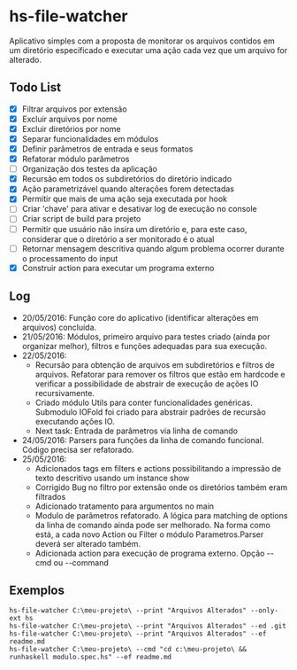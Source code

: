 # hs-file-watcher
Aplicativo simples com a proposta de monitorar os arquivos contidos em um diretório especificado e executar uma ação cada vez que um arquivo for alterado.

## Todo List
- [x] Filtrar arquivos por extensão
- [x] Excluir arquivos por nome
- [x] Excluir diretórios por nome
- [x] Separar funcionalidades em módulos
- [x] Definir parâmetros de entrada e seus formatos
- [x] Refatorar módulo parâmetros
- [ ] Organização dos testes da aplicação
- [x] Recursão em todos os subdiretórios do diretório indicado
- [x] Ação parametrizável quando alterações forem detectadas
- [x] Permitir que mais de uma ação seja executada por hook
- [ ] Criar 'chave' para ativar e desativar log de execução no console
- [ ] Criar script de build para projeto
- [ ] Permitir que usuário não insira um diretório e, para este caso, considerar que o diretório a ser monitorado é o atual
- [ ] Retornar mensagem descritiva quando algum problema ocorrer durante o processamento do input
- [x] Construir action para executar um programa externo

## Log
- 20/05/2016: Função core do aplicativo (identificar alterações em arquivos) concluída.
- 21/05/2016: Módulos, primeiro arquivo para testes criado (ainda por organizar melhor), filtros e funções adequadas para sua execução.
- 22/05/2016:
    - Recursão para obtenção de arquivos em subdiretórios e filtros de arquivos. Refatorar para remover os filtros que estão em hardcode e verificar a possibilidade de abstrair de execução de ações IO recursivamente.
    - Criado módulo Utils para conter funcionalidades genéricas. Submodulo IOFold foi criado para abstrair padrões de recursão executando ações IO.
    - Next task: Entrada de parâmetros via linha de comando
- 24/05/2016: Parsers para funções da linha de comando funcional. Código precisa ser refatorado.
- 25/05/2016:
    - Adicionados tags em filters e actions possibilitando a impressão de texto descritivo usando um instance show
    - Corrigido Bug no filtro por extensão onde os diretórios também eram filtrados
    - Adicionado tratamento para argumentos no main
    - Modulo de parâmetros refatorado. A lógica para matching de options da linha de comando ainda pode ser melhorado. Na forma como está, a cada novo Action ou Filter o módulo Parametros.Parser deverá ser alterado também.
    - Adicionada action para execução de programa externo. Opção --cmd ou --command

## Exemplos
    hs-file-watcher C:\meu-projeto\ --print "Arquivos Alterados" --only-ext hs
    hs-file-watcher C:\meu-projeto\ --print "Arquivos Alterados" --ed .git
    hs-file-watcher C:\meu-projeto\ --print "Arquivos Alterados" --ef readme.md
    hs-file-watcher C:\meu-projeto\ --cmd "cd c:\meu-projeto\ && runhaskell modulo.spec.hs" --ef readme.md